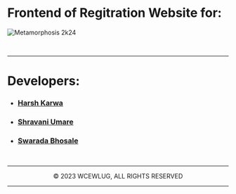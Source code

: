 <div>
<h1>Frontend of Regitration Website for: </h1>
  
![Metamorphosis 2k24](https://res.cloudinary.com/dduur8qoo/image/upload/v1710593044/play_game_rnawjl.png)

<br/><hr/>

# Developers:

- ### [Harsh Karwa](https://github.com/harsh-1503)
- ### [Shravani Umare](https://github.com/shravni2003)
- ### [Swarada Bhosale](https://github.com/swarraaa)


<br/><hr/>

<p align="center">© 2023 WCEWLUG, ALL RIGHTS RESERVED</p>

<hr/>
</div>
